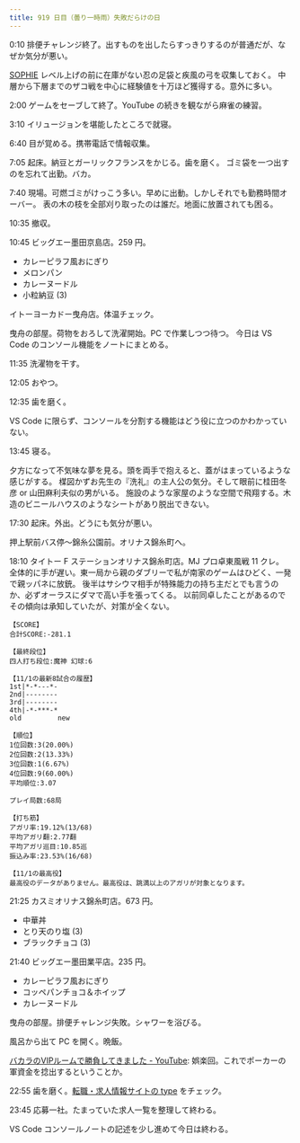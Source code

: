 ```yaml
---
title: 919 日目（曇り一時雨）失敗だらけの日
---
```


0:10 排便チャレンジ終了。出すものを出したらすっきりするのが普通だが、なぜか気分が悪い。

[SOPHIE][dtp22b] レベル上げの前に在庫がない忍の足袋と疾風の弓を収集しておく。
中層から下層までのザコ戦を中心に経験値を十万ほど獲得する。意外に多い。

2:00 ゲームをセーブして終了。YouTube の続きを観ながら麻雀の練習。

3:10 イリュージョンを堪能したところで就寝。

6:40 目が覚める。携帯電話で情報収集。

7:05 起床。納豆とガーリックフランスをかじる。歯を磨く。
ゴミ袋を一つ出すのを忘れて出勤。バカ。

7:40 現場。可燃ゴミがけっこう多い。早めに出動。しかしそれでも勤務時間オーバー。
表の木の枝を全部刈り取ったのは誰だ。地面に放置されても困る。

10:35 撤収。

10:45 ビッグエー墨田京島店。259 円。

* カレーピラフ風おにぎり
* メロンパン
* カレーヌードル
* 小粒納豆 (3)

イトーヨーカドー曳舟店。体温チェック。

曳舟の部屋。荷物をおろして洗濯開始。PC で作業しつつ待つ。
今日は VS Code のコンソール機能をノートにまとめる。

11:35 洗濯物を干す。

12:05 おやつ。

12:35 歯を磨く。

VS Code に限らず、コンソールを分割する機能はどう役に立つのかわかっていない。

13:45 寝る。

夕方になって不気味な夢を見る。頭を両手で抱えると、蓋がはまっているような感じがする。
楳図かずお先生の『洗礼』の主人公の気分。そして眼前に桂田冬彦 or 山田麻利夫似の男がいる。
施設のような家屋のような空間で飛翔する。木造のビニールハウスのようなシートがあり脱出できない。

17:30 起床。外出。どうにも気分が悪い。

押上駅前バス停～錦糸公園前。オリナス錦糸町へ。

18:10 タイトー F ステーションオリナス錦糸町店。MJ プロ卓東風戦 11 クレ。
全体的に手が遅い。東一局から親のダブリーで私が南家のゲームはひどく、一発で親ッパネに放銃。
後半はサシウマ相手が特殊能力の持ち主だとでも言うのか、必ずオーラスにダマで高い手を張ってくる。
以前同卓したことがあるのでその傾向は承知していたが、対策が全くない。

```text
【SCORE】
合計SCORE:-281.1

【最終段位】
四人打ち段位:魔神 幻球:6

【11/1の最新8試合の履歴】
1st|*-*---*-
2nd|--------
3rd|--------
4th|-*-***-*
old         new

【順位】
1位回数:3(20.00%)
2位回数:2(13.33%)
3位回数:1(6.67%)
4位回数:9(60.00%)
平均順位:3.07

プレイ局数:68局

【打ち筋】
アガリ率:19.12%(13/68)
平均アガリ翻:2.77翻
平均アガリ巡目:10.85巡
振込み率:23.53%(16/68)

【11/1の最高役】
最高役のデータがありません。最高役は、跳満以上のアガリが対象となります。
```

21:25 カスミオリナス錦糸町店。673 円。

* 中華丼
* とり天のり塩 (3)
* ブラックチョコ (3)

21:40 ビッグエー墨田業平店。235 円。

* カレーピラフ風おにぎり
* コッペパンチョコ＆ホイップ
* カレーヌードル

曳舟の部屋。排便チャレンジ失敗。シャワーを浴びる。

風呂から出て PC を開く。晩飯。

[バカラのVIPルームで勝負してきました - YouTube](https://www.youtube.com/watch?v=ClVEnStRjCQ):
娯楽回。これでポーカーの軍資金を捻出するということか。

22:55 歯を磨く。[転職・求人情報サイトの type](https://type.jp/) をチェック。

23:45 応募一社。たまっていた求人一覧を整理して終わる。

VS Code コンソールノートの記述を少し進めて今日は終わる。

[dtp22b]: https://www.dlsite.com/maniax/work/=/product_id/RJ424807/
